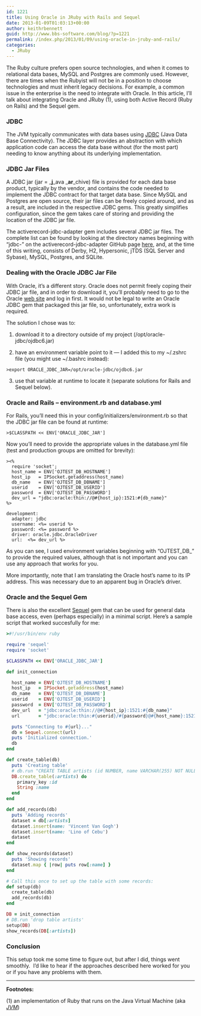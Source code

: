 ```yaml
---
id: 1221
title: Using Oracle in JRuby with Rails and Sequel
date: 2013-01-09T01:03:13+00:00
author: keithrbennett
guid: http://www.bbs-software.com/blog/?p=1221
permalink: /index.php/2013/01/09/using-oracle-in-jruby-and-rails/
categories:
  - JRuby
---
```

The Ruby culture prefers open source technologies, and when it comes to relational data bases, 
MySQL and Postgres are commonly used. However, there are times when the Rubyist will not be in a position
 to choose technologies and must inherit legacy decisions. For example, a common issue 
 in the enterprise is the need to integrate with Oracle. 
 In this article, I&#8217;ll talk about integrating Oracle and JRuby (1), using both 
 Active Record (Ruby on Rails) and the Sequel gem.

### JDBC

The JVM typically communicates with data bases using
 [JDBC](http://www.oracle.com/technetwork/java/javase/jdbc/index.html "http://www.oracle.com/technetwork/java/javase/jdbc/index.html")
 (Java Data Base Connectivity). The JDBC layer provides an abstraction with which application code 
 can access the data base without (for the most part) needing to know anything about its underlying implementation.

### JDBC Jar Files

A JDBC jar (jar = _**j**_ava _**ar**_chive) file is provided for each data base product, 
typically by the vendor, and contains the code needed to implement the JDBC contract 
for that target data base. Since MySQL and Postgres are open source, their jar files 
can be freely copied around, and as a result, are included in the respective JDBC gems. 
This greatly simplifies configuration, since the gem takes care of storing and 
providing the location of the JDBC jar file.

The activerecord-jdbc-adapter gem includes several JDBC jar files. 
The complete list can be found by looking at the directory names beginning 
with &#8220;jdbc-&#8221; on the activerecord-jdbc-adapter GitHub page 
[here](https://github.com/jruby/activerecord-jdbc-adapter "https://github.com/jruby/activerecord-jdbc-adapter"),
and, at the time of this writing, consists of Derby, H2, Hypersonic, jTDS (SQL Server and Sybase),
MySQL, Postgres, and SQLite.

### Dealing with the Oracle JDBC Jar File

With Oracle, it&#8217;s a different story. Oracle does not permit freely coping their JDBC jar file,
and in order to download it, you&#8217;ll probably need to go to the Oracle
[web site](http://www.oracle.com/technetwork/database/enterprise-edition/jdbc-112010-090769.html "http://www.oracle.com/technetwork/database/enterprise-edition/jdbc-112010-090769.html")
and log in first. It would not be legal to write an Oracle JDBC gem that packaged this jar file,
so, unfortunately, extra work is required.

The solution I chose was to:

1) download it to a directory outside of my project (/opt/oracle-jdbc/ojdbc6.jar)

2) have an environment variable point to it &#8212; I added this to my ~/.zshrc file (you might use ~/.bashrc instead):

```
>export ORACLE_JDBC_JAR=/opt/oracle-jdbc/ojdbc6.jar
```


3) use that variable at runtime to locate it (separate solutions for Rails and Sequel below).

### Oracle and Rails &#8211; environment.rb and database.yml

For Rails, you&#8217;ll need this in your config/initializers/environment.rb so that the JDBC jar file can be found at runtime:

```
>$CLASSPATH << ENV['ORACLE_JDBC_JAR']
```

Now you&#8217;ll need to provide the appropriate values in the database.yml file (test and production groups are omitted for brevity):

```
><%
  require 'socket';
  host_name = ENV['OJTEST_DB_HOSTNAME']
  host_ip   = IPSocket.getaddress(host_name)
  db_name   = ENV['OJTEST_DB_DBNAME']
  userid    = ENV['OJTEST_DB_USERID']
  password  = ENV['OJTEST_DB_PASSWORD']
  dev_url = "jdbc:oracle:thin://@#{host_ip}:1521:#{db_name}"
%>

development:
  adapter: jdbc
  username: <%= userid %>
  password: <%= password %>
  driver: oracle.jdbc.OracleDriver
  url:  <%= dev_url %>

```

As you can see, I used environment variables beginning with &#8220;OJTEST\_DB\_&#8221; to provide the required values, although that is not important and you can use any approach that works for you.

More importantly, note that I am translating the Oracle host&#8217;s name to its IP address. This was necessary due to an apparent bug in Oracle&#8217;s driver.

### Oracle and the Sequel Gem

There is also the excellent [Sequel](https://github.com/jeremyevans/sequel "https://github.com/jeremyevans/sequel") gem that can be used for general data base access, even (perhaps especially) in a minimal script. Here&#8217;s a sample script that worked succesfully for me:

```ruby
>#!/usr/bin/env ruby

require 'sequel'
require 'socket'

$CLASSPATH << ENV['ORACLE_JDBC_JAR']

def init_connection

  host_name = ENV['OJTEST_DB_HOSTNAME']
  host_ip   = IPSocket.getaddress(host_name)
  db_name   = ENV['OJTEST_DB_DBNAME']
  userid    = ENV['OJTEST_DB_USERID']
  password  = ENV['OJTEST_DB_PASSWORD']
  dev_url   = "jdbc:oracle:thin://@#{host_ip}:1521:#{db_name}"
  url       = "jdbc:oracle:thin:#{userid}/#{password}@#{host_name}:1521:#{db_name}"

  puts "Connecting to #{url}..."
  db = Sequel.connect(url)
  puts 'Initialized connection.'
  db
end

def create_table(db)
  puts 'Creating table'
  # db.run "CREATE TABLE artists (id NUMBER, name VARCHAR(255) NOT NULL)"
  DB.create_table(:artists) do
    primary_key :id
    String :name
  end
end

def add_records(db)
  puts 'Adding records'
  dataset = db[:artists]
  dataset.insert(name: 'Vincent Van Gogh')
  dataset.insert(name: 'Lino of Cebu')
  dataset
end

def show_records(dataset)
  puts 'Showing records'
  dataset.map { |row| puts row[:name] }
end

# Call this once to set up the table with some records:
def setup(db)
  create_table(db)
  add_records(db)
end

DB = init_connection
# DB.run 'drop table artists'
setup(DB)
show_records(DB[:artists])

```

### Conclusion

This setup took me some time to figure out, but after I did, things went smoothly.  
I&#8217;d like to hear if the approaches described here worked for you or if you have any problems with them.

* * *

**Footnotes:**

(1) an implementation of Ruby that runs on the Java Virtual Machine 
(aka _[JVM](http://en.wikipedia.org/wiki/Java_virtual_machine "http://en.wikipedia.org/wiki/Java_virtual_machine")_)